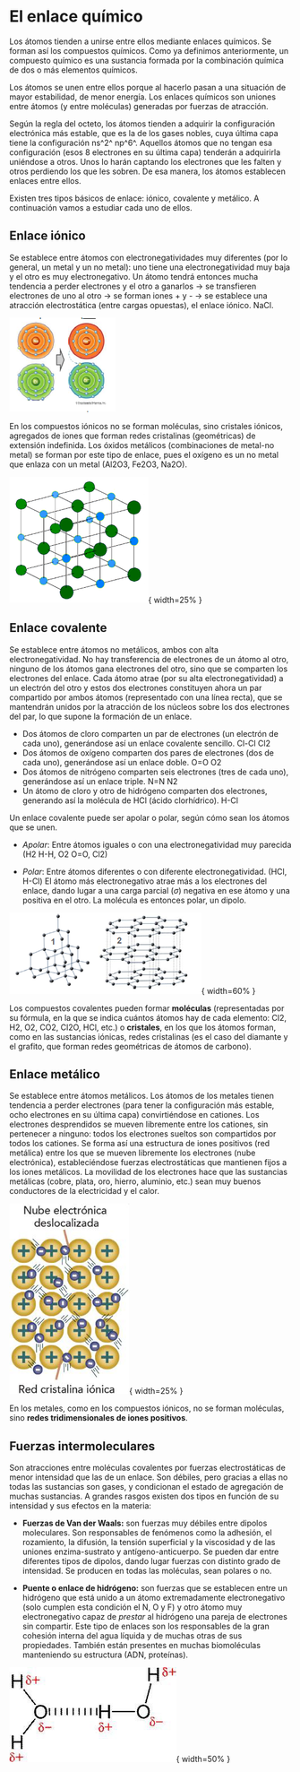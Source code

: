 # El enlace químico

Los átomos tienden a unirse entre ellos mediante enlaces químicos. Se forman así los
compuestos químicos. Como ya definimos anteriormente, un compuesto químico es una sustancia formada por la combinación química de dos o más elementos químicos.

Los átomos se unen entre ellos porque al hacerlo pasan a una situación de mayor
estabilidad, de menor energía. Los enlaces químicos son uniones entre átomos (y
entre moléculas) generadas por fuerzas de atracción.

Según la regla del octeto, los átomos tienden a adquirir la configuración electrónica
más estable, que es la de los gases nobles, cuya última capa tiene la configuración ns^2^ np^6^. Aquellos átomos que no tengan esa configuración (esos 8 electrones en su última capa) tenderán a adquirirla uniéndose a otros. Unos lo harán captando los electrones que les falten y otros perdiendo los que les sobren. De esa manera, los átomos establecen enlaces entre ellos.

Existen tres tipos básicos de enlace: iónico, covalente y metálico. A continuación vamos a estudiar cada uno de ellos.

## Enlace iónico

Se establece entre átomos con electronegatividades muy diferentes (por lo general, un metal y un no metal): uno tiene una electronegatividad muy baja y el otro es muy electronegativo. Un átomo tendrá entonces mucha tendencia a perder electrones y el otro a ganarlos → se transfieren electrones de uno al otro → se forman iones + y - → se establece una atracción electrostática (entre cargas opuestas), el enlace iónico. NaCl.

![Un átomo gana y el otro pierde electrones para conseguir la configuración de gas noble](image-15.png)

En los compuestos iónicos no se forman moléculas, sino cristales iónicos, agregados de iones que forman redes cristalinas (geométricas) de extensión indefinida. Los óxidos metálicos (combinaciones de metal-no metal) se forman por este tipo de enlace, pues el oxígeno es un no metal que enlaza con un metal (Al2O3, Fe2O3, Na2O).

![Estructura cristalina del cloruro de sodio (NaCl), formada por átomos de Cl (verde) y Na (azul)](image-16.png){ width=25% }

## Enlace covalente

Se establece entre átomos no metálicos, ambos con alta electronegatividad. No hay transferencia de electrones de un átomo al otro, ninguno de los átomos gana electrones del otro, sino que se comparten los electrones del enlace. Cada átomo atrae (por su alta electronegatividad) a un electrón del otro y estos dos electrones constituyen ahora un par compartido por ambos átomos (representado con una línea recta), que se mantendrán unidos por la atracción de los núcleos sobre los dos electrones del par, lo que supone la formación de un enlace.

- Dos átomos de cloro comparten un par de electrones (un electrón de cada uno), generándose así un enlace covalente sencillo. Cl-Cl Cl2
- Dos átomos de oxígeno comparten dos pares de electrones (dos de cada uno), generándose así un enlace doble. O=O O2
- Dos átomos de nitrógeno comparten seis electrones (tres de cada uno), generándose así un enlace triple. N=N N2
- Un átomo de cloro y otro de hidrógeno comparten dos electrones, generando así la molécula de HCl (ácido clorhídrico). H-Cl

Un enlace covalente puede ser apolar o polar, según cómo sean los átomos que se unen.

- *Apolar*: Entre átomos iguales o con una electronegatividad muy parecida (H2 H-H, O2 O=O, Cl2)

- *Polar*: Entre átomos diferentes o con diferente electronegatividad. (HCl, H-Cl) El átomo más electronegativo atrae más a los electrones del enlace, dando lugar a una carga parcial ($\sigma$) negativa en ese átomo y una positiva en el otro. La molécula es entonces polar, un dipolo.

![Estructura del diamante (1) y del grafito (2)](image-17.png){ width=60% }

Los compuestos covalentes pueden formar **moléculas** (representadas por su fórmula, en la que se indica cuántos átomos hay de cada elemento: Cl2, H2, O2, CO2, Cl2O, HCl, etc.) o **cristales**, en los que los átomos forman, como en las sustancias iónicas, redes cristalinas (es el caso del diamante y el grafito, que forman redes geométricas de átomos de carbono).

## Enlace metálico

Se establece entre átomos metálicos. Los átomos de los metales tienen tendencia a perder electrones (para tener la configuración más estable, ocho electrones en su última capa) convirtiéndose en cationes. Los electrones desprendidos se mueven libremente entre los cationes, sin pertenecer a ninguno: todos los electrones sueltos son compartidos por todos los cationes. Se forma así una estructura de iones positivos (red metálica) entre los que se mueven libremente los electrones (nube electrónica), estableciéndose fuerzas electrostáticas que mantienen fijos a los iones metálicos. La movilidad de los electrones hace que las sustancias metálicas (cobre, plata, oro, hierro, aluminio, etc.) sean muy buenos conductores de la electricidad y el calor.

![Red metálica y nube electrónica](image-18.png){ width=25% }

En los metales, como en los compuestos iónicos, no se forman moléculas, sino **redes tridimensionales de iones positivos**.

## Fuerzas intermoleculares

Son atracciones entre moléculas covalentes por fuerzas electrostáticas de menor intensidad que las de un enlace. Son débiles, pero gracias a ellas no todas las sustancias son gases, y condicionan el estado de agregación de muchas sustancias. A grandes rasgos existen dos tipos en función de su intensidad y sus efectos en la materia:

- **Fuerzas de Van der Waals:** son fuerzas muy débiles entre dipolos moleculares. Son responsables de fenómenos como la adhesión, el rozamiento, la difusión, la tensión superficial y la viscosidad y de las uniones enzima-sustrato y antígeno-anticuerpo. Se pueden dar entre diferentes tipos de dipolos, dando lugar fuerzas con distinto grado de intensidad. Se producen en todas las moléculas, sean polares o no.

- **Puente o enlace de hidrógeno:** son fuerzas que se establecen entre un hidrógeno que está unido a un átomo extremadamente electronegativo (solo cumplen esta condición el N, O y F) y otro átomo muy electronegativo capaz de *prestar* al hidrógeno una pareja de electrones sin compartir. Este tipo de enlaces son los responsables de la gran cohesión interna del agua líquida y de muchas otras de sus propiedades. También están presentes en muchas biomoléculas manteniendo su estructura (ADN, proteínas).

![Puente de hidrógeno en el agua (línea discontinua)](image-19.png){ width=50% }
